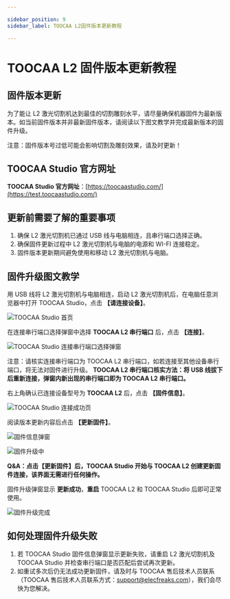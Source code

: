 ```yaml
---

sidebar_position: 9
sidebar_label: TOOCAA L2固件版本更新教程

---
```

# TOOCAA L2 固件版本更新教程

## 固件版本更新
为了能让 L2 激光切割机达到最佳的切割雕刻水平，请尽量确保机器固件为最新版本。如当前固件版本并非最新固件版本，请阅读以下图文教学并完成最新版本的固件升级。

注意：固件版本号过低可能会影响切割及雕刻效果，请及时更新！

## TOOCAA Studio 官方网址
**TOOCAA Studio 官方网址**：[https://toocaastudio.com/](https://test.toocaastudio.com/)

## 更新前需要了解的重要事项
1. 确保 L2 激光切割机已通过 USB 线与电脑相连，且串行端口选择正确。
2. 确保固件更新过程中 L2 激光切割机与电脑的电源和 WI-FI 连接稳定。
3. 固件版本更新期间避免使用和移动 L2 激光切割机与电脑。

## 固件升级图文教学
用 USB 线将 L2 激光切割机与电脑相连，启动 L2 激光切割机后，在电脑任意浏览器中打开 TOOCAA Studio，点击 **【请连接设备】**。

![TOOCAA Studio 首页](http://wiki-toocaa.oss-cn-hongkong.aliyuncs.com/%E5%9B%BA%E4%BB%B6%E5%8D%87%E7%BA%A7/image%20(1).png)

在连接串行端口选择弹窗中选择 **TOOCAA L2 串行端口** 后，点击 **【连接】**。

![TOOCAA Studio 连接串行端口选择弹窗](http://wiki-toocaa.oss-cn-hongkong.aliyuncs.com/%E5%9B%BA%E4%BB%B6%E5%8D%87%E7%BA%A7/image%20(2).png)

注意：请核实连接串行端口为 TOOCAA L2 串行端口，如若连接至其他设备串行端口，将无法对固件进行升级。
**TOOCAA L2 串行端口核实方法：将 USB 线拔下后重新连接，弹窗内新出现的串行端口即为 TOOCAA L2 串行端口。**

右上角确认已连接设备型号为 **TOOCAA L2** 后，点击 **【固件信息】**。

![TOOCAA Studio 连接成功页](http://wiki-toocaa.oss-cn-hongkong.aliyuncs.com/%E5%9B%BA%E4%BB%B6%E5%8D%87%E7%BA%A7/image%20(3).png)

阅读版本更新内容后点击 **【更新固件】**。

![固件信息弹窗](http://wiki-toocaa.oss-cn-hongkong.aliyuncs.com/%E5%9B%BA%E4%BB%B6%E5%8D%87%E7%BA%A7/image%20(4).png)

![固件升级中](http://wiki-toocaa.oss-cn-hongkong.aliyuncs.com/%E5%9B%BA%E4%BB%B6%E5%8D%87%E7%BA%A7/image%20(5).png)

**Q&A：点击【更新固件】后，TOOCAA Studio 开始与 TOOCAA L2 创建更新固件连接，该界面无需进行任何操作。**

固件升级弹窗显示 **更新成功**，**重启** TOOCAA L2 和 TOOCAA Studio 后即可正常使用。

![固件升级完成](http://wiki-toocaa.oss-cn-hongkong.aliyuncs.com/%E5%9B%BA%E4%BB%B6%E5%8D%87%E7%BA%A7/image%20(6).png)

## 如何处理固件升级失败
1. 若 TOOCAA Studio 固件信息弹窗显示更新失败，请重启 L2 激光切割机及 TOOCAA Studio 并检查串行端口是否匹配后尝试再次更新。
2. 如重试多次后仍无法成功更新固件，请及时与 TOOCAA 售后技术人员联系（TOOCAA 售后技术人员联系方式：support@elecfreaks.com），我们会尽快为您解决。
